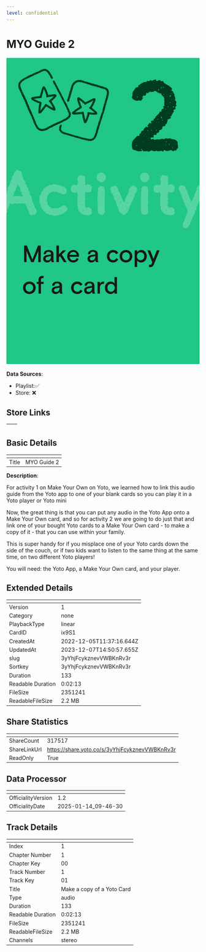 ```yaml
---
level: confidential
---
```

# MYO Guide 2

![card_[ix9S1].png](../../img/cards/card_[ix9S1].png)

**Data Sources**: 

- Playlist:✅
- Store: ❌


## Store Links

| <!-- --> | <!-- --> |
| - | - |


## Basic Details

| <!-- --> | <!-- --> |
| - | - |
| Title | MYO Guide 2 |

**Description**:

For activity 1 on Make Your Own on Yoto, we learned how to link this audio guide from the Yoto app to one of your blank cards so you can play it in a Yoto player or Yoto mini 

Now, the great thing is that you can put any audio in the Yoto App onto a Make Your Own card, and so for activity 2 we are going to do just that and link one of your bought Yoto cards to a Make Your Own card - to make a copy of it - that you can use within your family.

This is super handy for if you misplace one of your Yoto cards down the side of the couch, or if two kids want to listen to the same thing at the same time, on two different Yoto players!

You will need: the Yoto App, a Make Your Own card, and your player. 



## Extended Details

| <!-- --> | <!-- --> |
| - | - |
| Version | 1 |
| Category | none |
| PlaybackType | linear |
| CardID | ix9S1 |
| CreatedAt | 2022-12-05T11:37:16.644Z |
| UpdatedAt | 2023-12-07T14:50:57.655Z |
| slug | 3yYhjFcykznevVWBKnRv3r |
| Sortkey | 3yYhjFcykznevVWBKnRv3r |
| Duration | 133 |
| Readable Duration | 0:02:13 |
| FileSize | 2351241 |
| ReadableFileSize | 2.2 MB |


## Share Statistics

| <!-- --> | <!-- --> |
| - | - |
| ShareCount | 317517 |
| ShareLinkUrl | https://share.yoto.co/s/3yYhjFcykznevVWBKnRv3r |
| ReadOnly | True |


## Data Processor

| <!-- --> | <!-- --> |
| - | - |
| OfficialityVersion | 1.2
| OfficialityDate | 2025-01-14_09-46-30


## Track Details

| <!-- --> | <!-- --> |
| - | - |
| Index | 1 |
| Chapter Number | 1 |
| Chapter Key | 00 |
| Track Number | 1 |
| Track Key | 01 |
| Title | Make a copy of a Yoto Card |
| Type | audio |
| Duration | 133 |
| Readable Duration | 0:02:13 |
| FileSize | 2351241 |
| ReadableFileSize | 2.2 MB |
| Channels | stereo |

